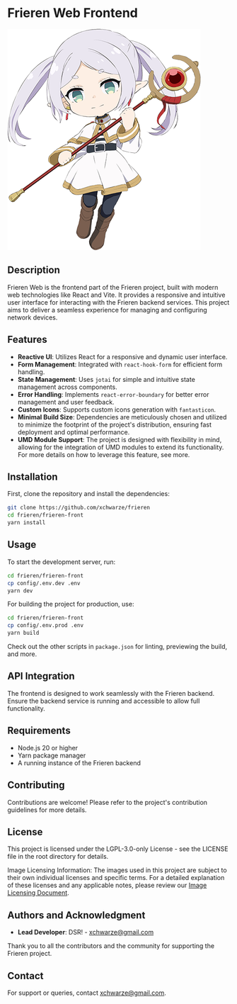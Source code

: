 # Frieren Web Frontend

![Mascot](../assets/mascot-panel-mini.png)

## Description

Frieren Web is the frontend part of the Frieren project, built with modern web technologies like React and Vite. It provides a responsive and intuitive user interface for interacting with the Frieren backend services. This project aims to deliver a seamless experience for managing and configuring network devices.

## Features

- **Reactive UI**: Utilizes React for a responsive and dynamic user interface.
- **Form Management**: Integrated with `react-hook-form` for efficient form handling.
- **State Management**: Uses `jotai` for simple and intuitive state management across components.
- **Error Handling**: Implements `react-error-boundary` for better error management and user feedback.
- **Custom Icons**: Supports custom icons generation with `fantasticon`.
- **Minimal Build Size**: Dependencies are meticulously chosen and utilized to minimize the footprint of the project's distribution, ensuring fast deployment and optimal performance.
- **UMD Module Support**: The project is designed with flexibility in mind, allowing for the integration of UMD modules to extend its functionality. For more details on how to leverage this feature, see more.

## Installation

First, clone the repository and install the dependencies:

```bash
git clone https://github.com/xchwarze/frieren
cd frieren/frieren-front
yarn install
```

## Usage

To start the development server, run:

```bash
cd frieren/frieren-front
cp config/.env.dev .env
yarn dev
```

For building the project for production, use:

```bash
cd frieren/frieren-front
cp config/.env.prod .env
yarn build
```

Check out the other scripts in `package.json` for linting, previewing the build, and more.

## API Integration

The frontend is designed to work seamlessly with the Frieren backend. Ensure the backend service is running and accessible to allow full functionality.

## Requirements

- Node.js 20 or higher
- Yarn package manager
- A running instance of the Frieren backend

## Contributing

Contributions are welcome! Please refer to the project's contribution guidelines for more details.

## License

This project is licensed under the LGPL-3.0-only License - see the LICENSE file in the root directory for details.

Image Licensing Information: The images used in this project are subject to their own individual licenses and specific terms. For a detailed explanation of these licenses and any applicable notes, please review our [Image Licensing Document](../assets/ASSETS_CREDITS.md).

## Authors and Acknowledgment

- **Lead Developer**: DSR! - xchwarze@gmail.com

Thank you to all the contributors and the community for supporting the Frieren project.

## Contact

For support or queries, contact xchwarze@gmail.com.
